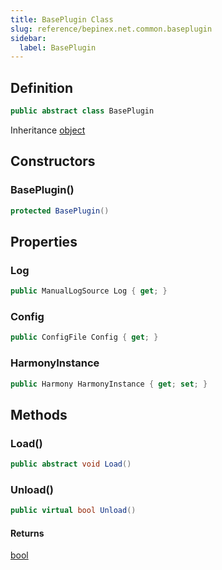 ```yaml
---
title: BasePlugin Class
slug: reference/bepinex.net.common.baseplugin
sidebar:
  label: BasePlugin
---
```

## Definition

```csharp title="C#"
public abstract class BasePlugin
```

Inheritance [object](https://learn.microsoft.com/dotnet/api/system.object/)

## Constructors

### BasePlugin()

```csharp title="C#"
protected BasePlugin()
```


## Properties

### Log

```csharp title="C#"
public ManualLogSource Log { get; }
```

### Config

```csharp title="C#"
public ConfigFile Config { get; }
```

### HarmonyInstance

```csharp title="C#"
public Harmony HarmonyInstance { get; set; }
```

## Methods

### Load()

```csharp title="C#"
public abstract void Load()
```


### Unload()

```csharp title="C#"
public virtual bool Unload()
```

#### Returns

[bool](https://learn.microsoft.com/dotnet/api/system.boolean/)